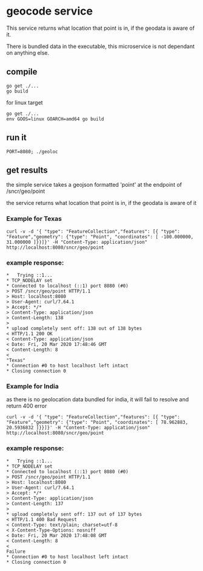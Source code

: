 # geocode service

This service returns what location that point is in, if the geodata is aware of it.

There is bundled data in the executable, this microservice is not dependant on anything else.

## compile

```
go get ./...
go build
```

for linux target

```
go get ./...
env GOOS=linux GOARCH=amd64 go build
```

## run it

```
PORT=8080; ./geoloc
```

## get results

the simple service takes a geojson formatted 'point' at the endpoint of /sncr/geo/point

the service returns what location that point is in, if the geodata is aware of it

### Example for Texas

```
curl -v -d '{ "type": "FeatureCollection","features": [{ "type": "Feature","geometry": {"type": "Point", "coordinates": [ -100.000000, 31.000000 ]}}]}' -H "Content-Type: application/json" http://localhost:8080/sncr/geo/point
```

### example response:

```
*   Trying ::1...
* TCP_NODELAY set
* Connected to localhost (::1) port 8080 (#0)
> POST /sncr/geo/point HTTP/1.1
> Host: localhost:8080
> User-Agent: curl/7.64.1
> Accept: */*
> Content-Type: application/json
> Content-Length: 138
> 
* upload completely sent off: 138 out of 138 bytes
< HTTP/1.1 200 OK
< Content-Type: application/json
< Date: Fri, 20 Mar 2020 17:48:46 GMT
< Content-Length: 8
< 
"Texas"
* Connection #0 to host localhost left intact
* Closing connection 0
```

### Example for India

as there is no geolocation data bundled for india, it will fail to resolve and return 400 error

```
curl -v -d '{ "type": "FeatureCollection","features": [{ "type": "Feature","geometry": {"type": "Point", "coordinates": [ 78.962883, 20.5936832 ]}}]}' -H "Content-Type: application/json" http://localhost:8080/sncr/geo/point
```

### example response:

```
*   Trying ::1...
* TCP_NODELAY set
* Connected to localhost (::1) port 8080 (#0)
> POST /sncr/geo/point HTTP/1.1
> Host: localhost:8080
> User-Agent: curl/7.64.1
> Accept: */*
> Content-Type: application/json
> Content-Length: 137
> 
* upload completely sent off: 137 out of 137 bytes
< HTTP/1.1 400 Bad Request
< Content-Type: text/plain; charset=utf-8
< X-Content-Type-Options: nosniff
< Date: Fri, 20 Mar 2020 17:48:08 GMT
< Content-Length: 8
< 
Failure
* Connection #0 to host localhost left intact
* Closing connection 0
```
